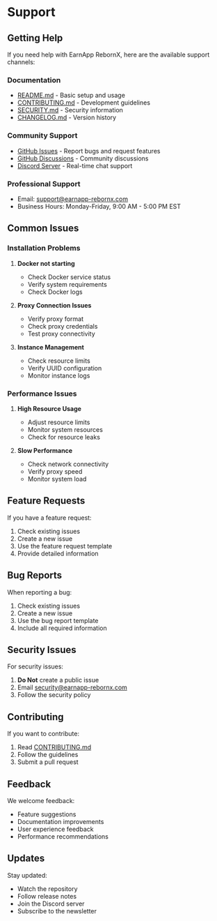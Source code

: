 # Support

## Getting Help

If you need help with EarnApp RebornX, here are the available support channels:

### Documentation
- [README.md](README.md) - Basic setup and usage
- [CONTRIBUTING.md](CONTRIBUTING.md) - Development guidelines
- [SECURITY.md](SECURITY.md) - Security information
- [CHANGELOG.md](CHANGELOG.md) - Version history

### Community Support
- [GitHub Issues](https://github.com/oyash01/Earnapp-RebornX/issues) - Report bugs and request features
- [GitHub Discussions](https://github.com/oyash01/Earnapp-RebornX/discussions) - Community discussions
- [Discord Server](https://discord.gg/earnapp-rebornx) - Real-time chat support

### Professional Support
- Email: [support@earnapp-rebornx.com](mailto:support@earnapp-rebornx.com)
- Business Hours: Monday-Friday, 9:00 AM - 5:00 PM EST

## Common Issues

### Installation Problems
1. **Docker not starting**
   - Check Docker service status
   - Verify system requirements
   - Check Docker logs

2. **Proxy Connection Issues**
   - Verify proxy format
   - Check proxy credentials
   - Test proxy connectivity

3. **Instance Management**
   - Check resource limits
   - Verify UUID configuration
   - Monitor instance logs

### Performance Issues
1. **High Resource Usage**
   - Adjust resource limits
   - Monitor system resources
   - Check for resource leaks

2. **Slow Performance**
   - Check network connectivity
   - Verify proxy speed
   - Monitor system load

## Feature Requests

If you have a feature request:
1. Check existing issues
2. Create a new issue
3. Use the feature request template
4. Provide detailed information

## Bug Reports

When reporting a bug:
1. Check existing issues
2. Create a new issue
3. Use the bug report template
4. Include all required information

## Security Issues

For security issues:
1. **Do Not** create a public issue
2. Email [security@earnapp-rebornx.com](mailto:security@earnapp-rebornx.com)
3. Follow the security policy

## Contributing

If you want to contribute:
1. Read [CONTRIBUTING.md](CONTRIBUTING.md)
2. Follow the guidelines
3. Submit a pull request

## Feedback

We welcome feedback:
- Feature suggestions
- Documentation improvements
- User experience feedback
- Performance recommendations

## Updates

Stay updated:
- Watch the repository
- Follow release notes
- Join the Discord server
- Subscribe to the newsletter 